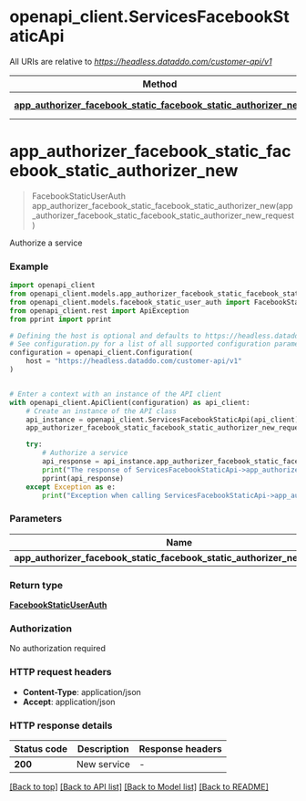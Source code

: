 # openapi_client.ServicesFacebookStaticApi

All URIs are relative to *https://headless.dataddo.com/customer-api/v1*

Method | HTTP request | Description
------------- | ------------- | -------------
[**app_authorizer_facebook_static_facebook_static_authorizer_new**](ServicesFacebookStaticApi.md#app_authorizer_facebook_static_facebook_static_authorizer_new) | **POST** /services/facebook_static | Authorize a service


# **app_authorizer_facebook_static_facebook_static_authorizer_new**
> FacebookStaticUserAuth app_authorizer_facebook_static_facebook_static_authorizer_new(app_authorizer_facebook_static_facebook_static_authorizer_new_request)

Authorize a service

### Example


```python
import openapi_client
from openapi_client.models.app_authorizer_facebook_static_facebook_static_authorizer_new_request import AppAuthorizerFacebookStaticFacebookStaticAuthorizerNewRequest
from openapi_client.models.facebook_static_user_auth import FacebookStaticUserAuth
from openapi_client.rest import ApiException
from pprint import pprint

# Defining the host is optional and defaults to https://headless.dataddo.com/customer-api/v1
# See configuration.py for a list of all supported configuration parameters.
configuration = openapi_client.Configuration(
    host = "https://headless.dataddo.com/customer-api/v1"
)


# Enter a context with an instance of the API client
with openapi_client.ApiClient(configuration) as api_client:
    # Create an instance of the API class
    api_instance = openapi_client.ServicesFacebookStaticApi(api_client)
    app_authorizer_facebook_static_facebook_static_authorizer_new_request = openapi_client.AppAuthorizerFacebookStaticFacebookStaticAuthorizerNewRequest() # AppAuthorizerFacebookStaticFacebookStaticAuthorizerNewRequest | 

    try:
        # Authorize a service
        api_response = api_instance.app_authorizer_facebook_static_facebook_static_authorizer_new(app_authorizer_facebook_static_facebook_static_authorizer_new_request)
        print("The response of ServicesFacebookStaticApi->app_authorizer_facebook_static_facebook_static_authorizer_new:\n")
        pprint(api_response)
    except Exception as e:
        print("Exception when calling ServicesFacebookStaticApi->app_authorizer_facebook_static_facebook_static_authorizer_new: %s\n" % e)
```



### Parameters


Name | Type | Description  | Notes
------------- | ------------- | ------------- | -------------
 **app_authorizer_facebook_static_facebook_static_authorizer_new_request** | [**AppAuthorizerFacebookStaticFacebookStaticAuthorizerNewRequest**](AppAuthorizerFacebookStaticFacebookStaticAuthorizerNewRequest.md)|  | 

### Return type

[**FacebookStaticUserAuth**](FacebookStaticUserAuth.md)

### Authorization

No authorization required

### HTTP request headers

 - **Content-Type**: application/json
 - **Accept**: application/json

### HTTP response details

| Status code | Description | Response headers |
|-------------|-------------|------------------|
**200** | New service |  -  |

[[Back to top]](#) [[Back to API list]](../README.md#documentation-for-api-endpoints) [[Back to Model list]](../README.md#documentation-for-models) [[Back to README]](../README.md)

